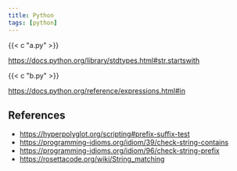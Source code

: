 ```yaml
---
title: Python
tags: [python]
---
```


{{< c "a.py" >}}

<https://docs.python.org/library/stdtypes.html#str.startswith>

{{< c "b.py" >}}

<https://docs.python.org/reference/expressions.html#in>

## References

- <https://hyperpolyglot.org/scripting#prefix-suffix-test>
- <https://programming-idioms.org/idiom/39/check-string-contains>
- <https://programming-idioms.org/idiom/96/check-string-prefix>
- <https://rosettacode.org/wiki/String_matching>
